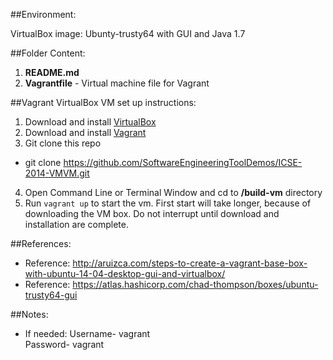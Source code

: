 ##Environment:

VirtualBox image: Ubunty-trusty64 with GUI and Java 1.7


##Folder Content:

1. __README.md__ 
2. __Vagrantfile__ - Virtual machine file for Vagrant



##Vagrant VirtualBox VM set up instructions:

1. Download and install [VirtualBox](https://www.virtualbox.org/)
2. Download and install [Vagrant](http://www.vagrantup.com/)
3. Git clone this repo 
  * git clone https://github.com/SoftwareEngineeringToolDemos/ICSE-2014-VMVM.git
4. Open Command Line or Terminal Window and cd to __/build-vm__ directory
5. Run `vagrant up` to start the vm. First start will take longer, because of downloading the VM box. Do not interrupt until download and installation are complete.

##References:
  * Reference: http://aruizca.com/steps-to-create-a-vagrant-base-box-with-ubuntu-14-04-desktop-gui-and-virtualbox/
  * Reference: https://atlas.hashicorp.com/chad-thompson/boxes/ubuntu-trusty64-gui

##Notes:
  * If needed:
                       Username- vagrant  
                       Password- vagrant

